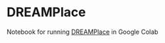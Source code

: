 # DREAMPlace
Notebook for running [DREAMPlace]([https://website-name.com](https://github.com/limbo018/DREAMPlace)) in Google Colab
